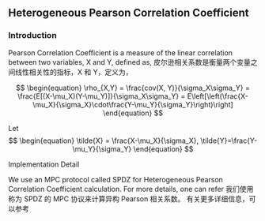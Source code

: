 ## Heterogeneous Pearson Correlation Coefficient

### Introduction

Pearson Correlation Coefficient is a measure of the linear correlation between two variables, 
X and Y, defined as,
皮尔逊相关系数是衡量两个变量之间线性相关性的指标，X 和 Y，定义为，

$$
\begin{equation}
\rho_{X,Y} = \frac{cov(X, Y)}{\sigma_X\sigma_Y} = \frac{E[(X-\mu_X)(Y-\mu_Y)]}{\sigma_X\sigma_Y} = E\left[\left(\frac{X-\mu_X}{\sigma_X}\cdot\frac{Y-\mu_Y}{\sigma_Y}\right)\right]
\end{equation}
$$

Let
$$
\begin{equation}
\tilde{X} = \frac{X-\mu_X}{\sigma_X}, \tilde{Y}=\frac{Y-\mu_Y}{\sigma_Y}
\end{equation}
$$

Implementation Detail

We use an MPC protocol called SPDZ for Heterogeneous Pearson Correlation Coefficient calculation. For more details, one can refer
我们使用称为 SPDZ 的 MPC 协议来计算异构 Pearson 相关系数。 有关更多详细信息，可以参考